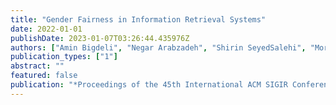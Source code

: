 ```yaml
---
title: "Gender Fairness in Information Retrieval Systems"
date: 2022-01-01
publishDate: 2023-01-07T03:26:44.435976Z
authors: ["Amin Bigdeli", "Negar Arabzadeh", "Shirin SeyedSalehi", "Morteza Zihayat", "Ebrahim Bagheri"]
publication_types: ["1"]
abstract: ""
featured: false
publication: "*Proceedings of the 45th International ACM SIGIR Conference on Research and Development in Information Retrieval*"
---
```


